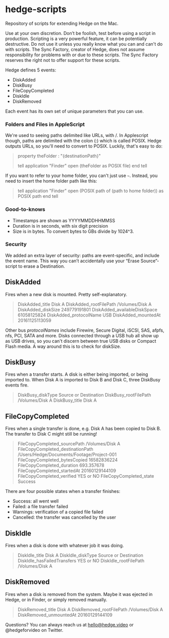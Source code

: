 # hedge-scripts
Repository of scripts for extending Hedge on the Mac.

Use at your own discretion. Don’t be foolish, test before using a script in production. Scripting is a very powerful feature, it can be potentially destructive. Do not use it unless you really know what you can and can't do with scripts. The Sync Factory, creator of Hedge, does not assume responsibility for problems with or due to these scripts. The Sync Factory reserves the right not to offer support for these scripts.

Hedge defines 5 events:

* DiskAdded
* DiskBusy
* FileCopyCompleted
* DiskIdle
* DiskRemoved

Each event has its own set of unique parameters that you can use.

### Folders and Files in AppleScript
We're used to seeing paths delimited like URLs, with /. In Applescript though, paths are delimited with the colon (:) which is called POSIX. Hedge outputs URLs, so you'll need to convert to POSIX. Luckily, that's easy to do:

>property theFolder : "{destinationPath}"
>
>tell application "Finder"
>   open (theFolder as POSIX file)
>end tell

If you want to refer to your home folder, you can't just use `~`. Instead, you need to insert the home folder path like this:

>tell application "Finder"
>   open (POSIX path of (path to home folder)) as POSIX path
>end tell

### Good-to-knows
* Timestamps are shown as YYYYMMDDHHMMSS
* Duration is in seconds, with six digit precision
* Size is in bytes. To convert bytes to GBs divide by 1024^3. 

### Security
We added an extra layer of security: paths are event-specific, and include the event name. This way you can’t accidentally use your “Erase Source”-script to erase a Destination.

## DiskAdded
Fires when a new disk is mounted. Pretty self-explanatory.

>DiskAdded_title	Disk A
>DiskAdded_rootFilePath	 /Volumes/Disk A
>DiskAdded_diskSize	249779191801
>DiskAdded_availableDiskSpace 61058125824
>DiskAdded_protocolName	USB
>DiskAdded_mountedAt	20161125113059
 
Other bus *protocolNames* include Firewire, Secure Digital, iSCSI, SAS, afpfs, nfs, PCI, SATA and more. Disks connected through a USB hub all show up as USB drives, so you can't discern between true USB disks or Compact Flash media. A way around this is to check for diskSize.

## DiskBusy
Fires when a transfer starts. A disk is either being imported, or being imported to. When Disk A is imported to Disk B and Disk C, three DiskBusy events fire.

>DiskBusy_diskType	Source or Destination
>DiskBusy_rootFilePath                      	/Volumes/Disk A
>DiskBusy_title	Disk A
 
## FileCopyCompleted
Fires when a single transfer is done, e.g. Disk A has been copied to Disk B. The transfer to Disk C might still be running!

>FileCopyCompleted_sourcePath	/Volumes/Disk A
>FileCopyCompleted_destinationPath   	/Users/Hedge/Documents/Footage/Project-001
>FileCopyCompleted_bytesCopied	16582836224
>FileCopyCompleted_duration	693.357678
>FileCopyCompleted_startedAt	20160129144109
>FileCopyCompleted_verified	YES or NO
>FileCopyCompleted_state	Success
 
There are four possible states when a transfer finishes:

* Success: all went well
* Failed: a file transfer failed
* Warnings: verification of a copied file failed
* Cancelled: the transfer was cancelled by the user

## DiskIdle
Fires when a disk is done with whatever job it was doing.

>DiskIdle_title	Disk A
>DiskIdle_diskType	Source or Destination
>DiskIdle_hasFailedTransfers                	YES or NO
>DiskIdle_rootFilePath	/Volumes/Disk A
 
## DiskRemoved
Fires when a disk is removed from the system. Maybe it was ejected in Hedge, or in Finder, or simply removed manually.

>DiskRemoved_title	Disk A
>DiskRemoved_rootFilePath	/Volumes/Disk A
>DiskRemoved_unmountedAt               	20160129144109

Questions? You can always reach us at hello@hedge.video or @hedgeforvideo on Twitter.





